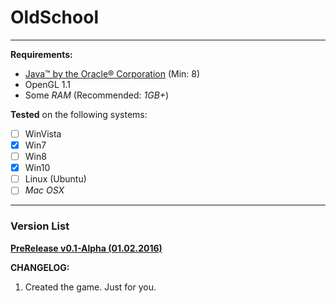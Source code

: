 # OldSchool

---

**Requirements:**
* [Java&trade; by the Oracle&reg; Corporation](http://www.java.com/de/download/) (Min: 8)
* OpenGL 1.1
* Some _RAM_ (Recommended: _1GB+_)

**Tested** on the following systems: 
- [ ] WinVista
- [x] Win7
- [ ] Win8
- [x] Win10
- [ ] Linux (Ubuntu)
- [ ] _Mac OSX_

---
### Version List
[**PreRelease v0.1-Alpha \(01.02.2016\)**](https://github.com/wweh/oldschool/releases/tag/v0.1-alpha)

**CHANGELOG:**

1. Created the game. Just for you.
